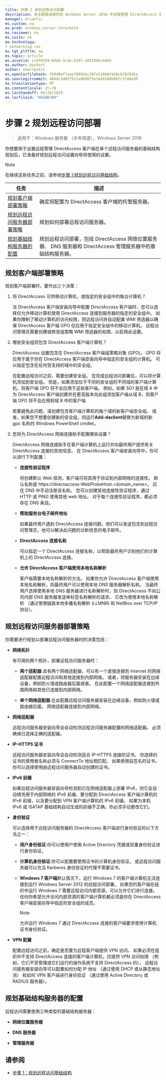 ```yaml
---
title: 步骤 2 规划远程访问部署
description: 本主题是指南的在 Windows Server 2016 中远程管理 DirectAccess 客户端的一部分。
manager: brianlic
ms.custom: na
ms.prod: windows-server-threshold
ms.reviewer: na
ms.suite: na
ms.technology:
- networking-ras
ms.tgt_pltfrm: na
ms.topic: article
ms.assetid: cc9f02b9-8ddd-4cae-b397-a832996144dd
ms.author: pashort
author: shortpatti
ms.openlocfilehash: fb940effaae7989dec397e539b64160c87828d5a
ms.sourcegitcommit: d84dc3d037911ad698f5e3e84348b867c5f46ed8
ms.translationtype: MT
ms.contentlocale: zh-CN
ms.lasthandoff: 05/28/2019
ms.locfileid: "66266709"
---
```

# <a name="step-2-plan-the-remote-access-deployment"></a>步骤 2 规划远程访问部署

>适用于：Windows 服务器 （半年频道），Windows Server 2016

你想要用于设置远程管理 DirectAccess 客户端在单个远程访问服务器的基础结构规划后，已准备好规划远程访问设置向导将使用的设置。  
  
> [!NOTE]  
> 在继续这些任务之前，请参阅[步骤 1:规划远程访问基础结构](Step-1-Plan-the-Remote-Access-Infrastructure.md)。  
  
|任务|描述|  
|----|--------|  
|[规划客户端部署策略](#plan-a-client-deployment-strategy)|确定将配置为 DirectAccess 客户端的托管服务器。|  
|[规划远程访问服务器部署策略](#plan-a-remote-access-server-deployment-strategy)|规划如何部署远程访问服务器。|  
|[规划基础结构服务器的配置](#plan-the-infrastructure-servers-configurations)|规划远程访问部署，包括 DirectAccess 网络位置服务器、 DNS 服务器和 DirectAccess 管理服务器中的基础结构服务器。|  
  
## <a name="plan-a-client-deployment-strategy"></a>规划客户端部署策略  
规划客户端部署时，要作出三个决策：  
  
1.  将 DirectAccess 可供移动计算机，或指定的安全组中的每台计算机？  
  
    当 DirectAccess 客户端安装向导中配置 DirectAccess 客户端时，您可以选择仅允许移动计算机使用 DirectAccess 连接到服务器的指定的安全组中。 如果你限制了移动计算机的访问权限，则远程访问将自动配置 WMI 筛选器以确保 DirectAccess 客户端 GPO 仅应用于指定安全组中的移动计算机。 远程访问管理员需要创建或修改组策略 WMI 筛选器的权限，以启用此设置。  
  
2.  哪些安全组将包含 DirectAccess 客户端计算机？  
  
    DirectAccess 设置包含在 DirectAccess 客户端组策略对象 (GPO)。 GPO 将应用于属于你在 DirectAccess 客户端安装向导中指定的安全组的计算机。 可以指定包含在任何受支持的域中的安全组。
  
    在配置远程访问之前，需要创建安全组。 在完成远程访问部署后，可以将计算机添加到安全组。 但是，如果添加位于不同的安全组的不同域的客户端计算机，则客户端 GPO 将不会应用于这些客户端。 例如，如果 SG1 是在域 A 中为 DirectAccess 客户端创建并在更高版本向此组添加客户端从域 B，则客户端 GPO 将不会应用到域 B 中的客户端  
  
    若要避免此问题，请创建包含客户端计算机的每个域的新客户端安全组。 或者，如果您不想要创建新的安全组，则运行**Add-daclient**替换为新域的新 gpo 名称的 Windows PowerShell cmdlet。  
  
3.  您将为 DirectAccess 网络连接助手配置哪些设置？  
  
    DirectAccess 网络连接助手在客户端计算机上运行并向最终用户提供有关 DirectAccess 连接的其他信息。 在 DirectAccess 客户端安装向导中，你可以进行下列配置：  
  
    -   **连接性验证程序**  
  
        将创建默认 Web 探测，客户端可将其用于验证到内部网络的连接性。 默认名称是 https://directaccess-WebProbeHost.<domain_name>。 应在 DNS 中手动注册该名称。 您可以创建其他连接性验证程序，通过 HTTP 或 PING 使用其他 web 地址。 对于每个连接性验证程序，都必须存在 DNS 条目。  
  
    -   **帮助服务台电子邮件地址**  
  
        如果最终用户遇到 DirectAccess 连接问题，他们可以发送包含到远程访问管理员，他可以解决此问题的诊断信息的电子邮件。  
  
    -   **DirectAccess 连接名称**  
  
        可以指定一个 DirectAccess 连接名称，以帮助最终用户识别他们的计算机上的 DirectAccess 连接。  
  
    -   **允许 DirectAccess 客户端使用本地名称解析**  
  
        客户端需要本地名称解析的方法。 如果你允许 DirectAccess 客户端使用本地名称解析，则最终用户可以使用本地 DNS 服务器解析名称。 当最终用户选择使用本地 DNS 服务器进行名称解析时，则 DirectAccess 不向公司内部 DNS 服务器发送单标签名称解析的请求。 它改为使用本地名称解析 （通过使用链路本地多播名称解析 (LLMNR) 和 NetBios over TCP/IP 协议）。  
  
## <a name="plan-a-remote-access-server-deployment-strategy"></a>规划远程访问服务器部署策略  
你需要进行规划以部署远程访问服务器时的决策包括：  
  
-   **网络拓扑**  
  
    有可用的两个拓扑，部署远程访问服务器时：  
  
    -   **两个适配器**:具有两个网络适配器，可以有一个直接连接到 Internet 的网络适配器配置远程访问和其他连接到内部网络。 或者，将服务器安装在边缘设备，例如防火墙或路由器后面或者。 在此配置一个网络适配器连接到外围网络和其他已连接到内部网络。  
  
    -   **单个网络适配器**:在此配置远程访问服务器安装在边缘设备，例如防火墙或路由器后面。 网络适配器连接到内部网络。  

-   **网络适配器**  
  
    远程访问服务器安装向导会自动检测远程访问服务器配置的网络适配器。 必须确保已选择正确的适配器。  
  
-   **IP-HTTPS 证书**  
  
    远程访问服务器安装向导会自动检测适合 IP-HTTPS 连接的证书。 你选择的证书的使用者名称必须与 ConnectTo 地址相匹配。 如果使用自签名的证书，你可以选择使用由远程访问服务器自动创建的证书。  
  
-   **IPv6 前缀**  
  
    如果远程访问服务器安装向导检测到已在网络适配器上部署 IPv6，则它会自动填充用于内部网络的 IPv6 前缀、要分配到 DirectAccess 客户端计算机的 IPv6 前缀，以及要分配到 VPN 客户端计算机的 IPv6 前缀。 如果为本机 IPv6 或 ISATAP 基础结构自动生成的前缀不正确，你必须手动更改它们。  
  
-   **身份验证**  
  
    可以选择用于远程访问服务器的 DirectAccess 客户端进行身份验证的以下方法之一：  
  
    -   **用户身份验证**:你可以使用户使用 Active Directory 凭据或双重身份验证进行身份验证。  
  
    -   **计算机身份验证**:你可以配置要使用证书的计算机身份验证。 或远程访问服务器可以充当 Kerberos 身份验证的代理不需要证书。 
  
    -   **Windows 7 客户端**默认情况下，运行 Windows 7 的客户端计算机无法连接到运行 Windows Server 2012 的远程访问部署。 如果您的客户端在组织中运行 Windows 7 需要远程访问内部资源，可以允许它们进行连接。 任何你希望允许访问内部资源的客户端计算机都必须是你在 DirectAccess 客户端安装向导中指定的安全组的成员。  
  
        > [!NOTE]  
        > 允许运行 Windows 7 通过 DirectAccess 连接的客户端要求使用计算机证书身份验证。  
  
-   **VPN 配置**  
  
    配置远程访问之前，确定是否要为远程客户端提供 VPN 访问。 如果必须在组织中不支持 DirectAccess 连接的客户端计算机，应提供 VPN 访问权限 （例如，它们不受管理或它们运行的操作系统不支持 DirectAccess 的）。 远程访问服务器安装向导可以配置如何分配 IP 地址 （通过使用 DHCP 或从静态地址池） 和如何 VPN 客户端进行身份验证 （通过使用 Active Directory 或 RADIUS 服务器）。  
  
## <a name="plan-the-infrastructure-servers-configurations"></a>规划基础结构服务器的配置  
远程访问需要使用三种类型的基础结构服务器：  
  
-   **网络位置服务器**  
  
-   **DNS 服务器** 
  
-   **管理服务器** 
  
## <a name="see-also"></a>请参阅  
  
-   [步骤 1：规划远程访问基础结构](Step-1-Plan-the-Remote-Access-Infrastructure.md)  
  


